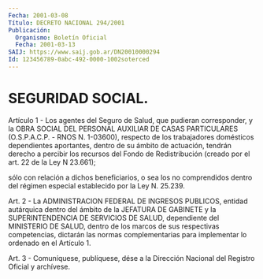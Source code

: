 ```yaml
---
Fecha: 2001-03-08
Título: DECRETO NACIONAL 294/2001
Publicación:
  Organismo: Boletín Oficial
  Fecha: 2001-03-13
SAIJ: https://www.saij.gob.ar/DN20010000294
Id: 123456789-0abc-492-0000-1002soterced
---
```

# SEGURIDAD SOCIAL.

<a id="1"></a>
Artículo 1 -  Los  agentes  del  Seguro  de  Salud,  que  pudieran corresponder,  y  la  OBRA  SOCIAL  DEL PERSONAL AUXILIAR DE CASAS PARTICULARES  (O.S.P.A.C.P. - RNOS N. 1-03600),  respecto  de  los trabajadores domésticos dependientes aportantes, dentro de su ámbito de actuación, tendrán derecho  a percibir los recursos del Fondo de Redistribución (creado por el art.  22 de la Ley N 23.661);

sólo con relación a dichos beneficiarios, o sea los no comprendidos dentro  del régimen  especial  establecido  por la Ley N. 25.239.

<a id="2"></a>
Art. 2 -  La  ADMINISTRACION  FEDERAL DE INGRESOS PUBLICOS, entidad autárquica dentro del ámbito de  la  JEFATURA  DE  GABINETE  y  la SUPERINTENDENCIA  DE SERVICIOS DE SALUD, dependiente del MlNISTERIO DE SALUD, dentro de  los  marcos  de sus respectivas competencias, dictarán las normas complementarias para implementar lo ordenado en el Artículo 1.

<a id="3"></a>
Art. 3 - Comuníquese, publíquese, dése  a la Dirección Nacional del Registro Oficial y archívese.